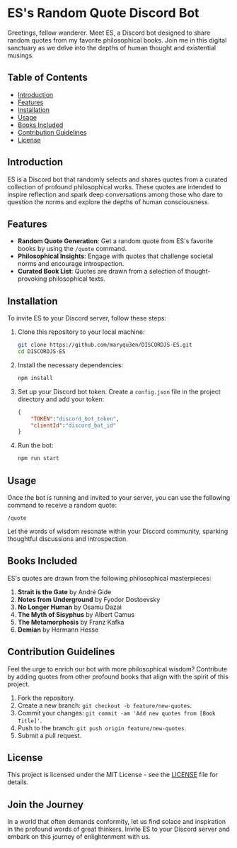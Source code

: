 # ES's Random Quote Discord Bot

Greetings, fellow wanderer. Meet ES, a Discord bot designed to share random quotes from my favorite philosophical books. Join me in this digital sanctuary as we delve into the depths of human thought and existential musings.

## Table of Contents

- [Introduction](#introduction)
- [Features](#features)
- [Installation](#installation)
- [Usage](#usage)
- [Books Included](#books-included)
- [Contribution Guidelines](#contribution-guidelines)
- [License](#license)

## Introduction

ES is a Discord bot that randomly selects and shares quotes from a curated collection of profound philosophical works. These quotes are intended to inspire reflection and spark deep conversations among those who dare to question the norms and explore the depths of human consciousness.

## Features

- **Random Quote Generation**: Get a random quote from ES's favorite books by using the `/quote` command.
- **Philosophical Insights**: Engage with quotes that challenge societal norms and encourage introspection.
- **Curated Book List**: Quotes are drawn from a selection of thought-provoking philosophical texts.

## Installation

To invite ES to your Discord server, follow these steps:

1. Clone this repository to your local machine:

    ```bash
    git clone https://github.com/maryqu3en/DISCORDJS-ES.git
    cd DISCORDJS-ES
    ```

2. Install the necessary dependencies:

    ```bash
    npm install
    ```

3. Set up your Discord bot token. Create a `config.json` file in the project directory and add your token:

    ```json
    {
        "TOKEN":"discord_bot_token",
        "clientId":"discord_bot_id"
    }    
    ```

4. Run the bot:

    ```bash
    npm run start
    ```

## Usage

Once the bot is running and invited to your server, you can use the following command to receive a random quote:

```plaintext
/quote
```

Let the words of wisdom resonate within your Discord community, sparking thoughtful discussions and introspection.

## Books Included

ES's quotes are drawn from the following philosophical masterpieces:

1. **Strait is the Gate** by André Gide
2. **Notes from Underground** by Fyodor Dostoevsky
3. **No Longer Human** by Osamu Dazai
4. **The Myth of Sisyphus** by Albert Camus
5. **The Metamorphosis** by Franz Kafka
6. **Demian** by Hermann Hesse

## Contribution Guidelines

Feel the urge to enrich our bot with more philosophical wisdom? Contribute by adding quotes from other profound books that align with the spirit of this project.

1. Fork the repository.
2. Create a new branch: `git checkout -b feature/new-quotes`.
3. Commit your changes: `git commit -am 'Add new quotes from [Book Title]'`.
4. Push to the branch: `git push origin feature/new-quotes`.
5. Submit a pull request.

## License

This project is licensed under the MIT License - see the [LICENSE](LICENSE) file for details.

## Join the Journey

In a world that often demands conformity, let us find solace and inspiration in the profound words of great thinkers. Invite ES to your Discord server and embark on this journey of enlightenment with us.
